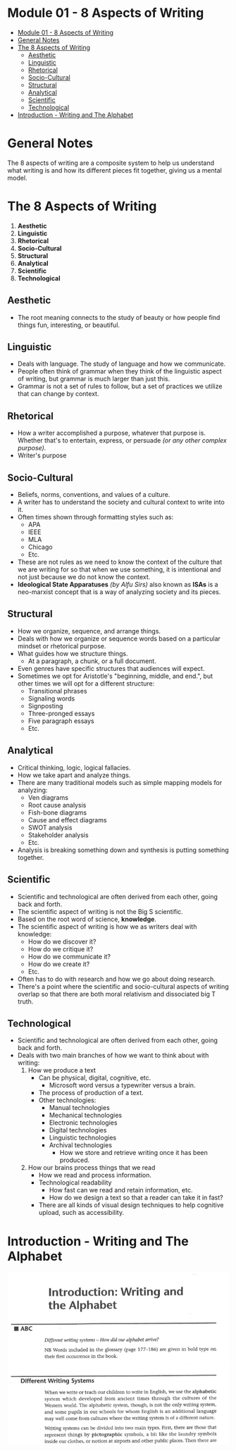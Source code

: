 # Module 01 - 8 Aspects of Writing

<!-- TOC -->
* [Module 01 - 8 Aspects of Writing](#module-01---8-aspects-of-writing)
* [General Notes](#general-notes)
* [The 8 Aspects of Writing](#the-8-aspects-of-writing)
  * [Aesthetic](#aesthetic)
  * [Linguistic](#linguistic)
  * [Rhetorical](#rhetorical)
  * [Socio-Cultural](#socio-cultural)
  * [Structural](#structural)
  * [Analytical](#analytical)
  * [Scientific](#scientific)
  * [Technological](#technological)
* [Introduction - Writing and The Alphabet](#introduction---writing-and-the-alphabet)
<!-- TOC -->

# General Notes

The 8 aspects of writing are a composite system to help us understand what
writing is and how its different pieces fit
together, giving us a mental model.

# The 8 Aspects of Writing

1. **Aesthetic**
2. **Linguistic**
3. **Rhetorical**
4. **Socio-Cultural**
5. **Structural**
6. **Analytical**
7. **Scientific**
8. **Technological**

## Aesthetic

- The root meaning connects to the study of beauty or how people find things
  fun, interesting, or beautiful.

## Linguistic

- Deals with language. The study of language and how we communicate.
- People often think of grammar when they think of the linguistic aspect of
  writing, but grammar is much larger than
  just this.
- Grammar is not a set of rules to follow, but a set of practices we utilize
  that can change by context.

## Rhetorical

- How a writer accomplished a purpose, whatever that purpose is. Whether that's
  to entertain, express, or persuade _(or
  any other complex purpose)_.
- Writer's purpose

## Socio-Cultural

- Beliefs, norms, conventions, and values of a culture.
- A writer has to understand the society and cultural context to write into it.
- Often times shown through formatting styles such as:
    - APA
    - IEEE
    - MLA
    - Chicago
    - Etc.
- These are not rules as we need to know the context of the culture that we are
  writing for so that when we use
  something, it is intentional and not just because we do not know the context.
- **Ideological State Apparatuses** _(by Alfu Sirs)_ also known as **ISAs** is a
  neo-marxist concept that is a way of
  analyzing society and its pieces.

## Structural

- How we organize, sequence, and arrange things.
- Deals with how we organize or sequence words based on a particular mindset or
  rhetorical purpose.
- What guides how we structure things.
    - At a paragraph, a chunk, or a full document.
- Even genres have specific structures that audiences will expect.
- Sometimes we opt for Aristotle's "beginning, middle, and end.", but other
  times we will opt for a different structure:
    - Transitional phrases
    - Signaling words
    - Signposting
    - Three-pronged essays
    - Five paragraph essays
    - Etc.

## Analytical

- Critical thinking, logic, logical fallacies.
- How we take apart and analyze things.
- There are many traditional models such as simple mapping models for analyzing:
    - Ven diagrams
    - Root cause analysis
    - Fish-bone diagrams
    - Cause and effect diagrams
    - SWOT analysis
    - Stakeholder analysis
    - Etc.
- Analysis is breaking something down and synthesis is putting something
  together.

## Scientific

- Scientific and technological are often derived from each other, going back and
  forth.
- The scientific aspect of writing is not the Big S scientific.
- Based on the root word of science, **knowledge**.
- The scientific aspect of writing is how we as writers deal with knowledge:
    - How do we discover it?
    - How do we critique it?
    - How do we communicate it?
    - How do we create it?
    - Etc.
- Often has to do with research and how we go about doing research.
- There's a point where the scientific and socio-cultural aspects of writing
  overlap so that there are both moral
  relativism and dissociated big T truth.

## Technological

- Scientific and technological are often derived from each other, going back and
  forth.
- Deals with two main branches of how we want to think about with writing:
    1. How we produce a text
        - Can be physical, digital, cognitive, etc.
            - Microsoft word versus a typewriter versus a brain.
        - The process of production of a text.
        - Other technologies:
            - Manual technologies
            - Mechanical technologies
            - Electronic technologies
            - Digital technologies
            - Linguistic technologies
            - Archival technologies
                - How we store and retrieve writing once it has been produced.
    2. How our brains process things that we read
        - How we read and process information.
        - Technological readability
            - How fast can we read and retain information, etc.
            - How do we design a text so that a reader can take it in fast?
        - There are all kinds of visual design techniques to help cognitive
          upload, such as accessibility.

# Introduction - Writing and The Alphabet

[![](assets/pdf_intro_to_writing.png)](assets/27-latham_(2002)_introduction-writing_systems_and_english_alphabet.pdf)

